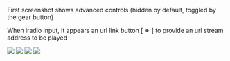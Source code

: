First screenshot shows advanced controls (hidden by default, toggled by the gear button)

When iradio input, it appears an url link button [ &#9901; ] to provide an url stream address to be played

![](https://github.com/Rsantct/pre.di.c/blob/master/www/images/control%20web%20v1.1a.jpg)
![](https://github.com/Rsantct/pre.di.c/blob/master/www/images/control%20web%20v1.1b.jpg)
![](https://github.com/Rsantct/pre.di.c/blob/master/www/images/control%20web%20v1.1c.jpg)
![](https://github.com/Rsantct/pre.di.c/blob/master/www/images/control%20web%20v1.1d.jpg)
